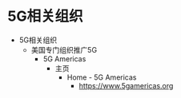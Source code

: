 # 5G相关组织

* 5G相关组织
  * 美国专门组织推广5G
    * 5G Americas
      * 主页
        * Home - 5G Americas
          * https://www.5gamericas.org

